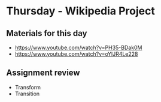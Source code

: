 # Thursday - Wikipedia Project 

## Materials for this day
 - https://www.youtube.com/watch?v=PH35-BDak0M
 - https://www.youtube.com/watch?v=oYlJR4Le228 

## Assignment review
 - Transform
 - Transition
